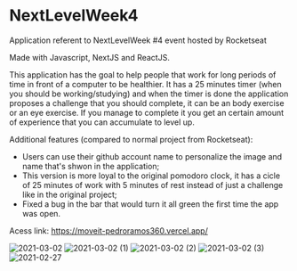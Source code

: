
# NextLevelWeek4
Application referent to NextLevelWeek #4 event hosted by Rocketseat

Made with Javascript, NextJS and ReactJS.

This application has the goal to help people that work for long periods of time in front of a computer to be healthier. It has a
25 minutes timer (when you should be working/studying) and when the timer is done the application proposes a challenge that you
should complete, it can be an body exercise or an eye exercise. If you manage to complete it you get an certain amount of
experience that you can accumulate to level up.

Additional features (compared to normal project from Rocketseat):
- Users can use their github account name to personalize the image and name that's shwon in the application;
- This version is more loyal to the original pomodoro clock, it has a cicle of 25 minutes of work with 5 minutes of rest instead
of just a challenge like in the original project;
- Fixed a bug in the bar that would turn it all green the first time the app was open.

Acess link: https://moveit-pedroramos360.vercel.app/

![2021-03-02](https://user-images.githubusercontent.com/53490820/109724278-1f8f7580-7b8e-11eb-8198-bb85d6421ddd.png)
![2021-03-02 (1)](https://user-images.githubusercontent.com/53490820/109724467-62514d80-7b8e-11eb-98bc-55e299a14aa0.png)
![2021-03-02 (2)](https://user-images.githubusercontent.com/53490820/109724613-9cbaea80-7b8e-11eb-903b-b5b958a49540.png)
![2021-03-02 (3)](https://user-images.githubusercontent.com/53490820/109724623-9f1d4480-7b8e-11eb-8099-aee2a41135b7.png)
![2021-02-27](https://user-images.githubusercontent.com/53490820/109397562-0bd9da00-7916-11eb-8593-0a41c9a17b08.png)
